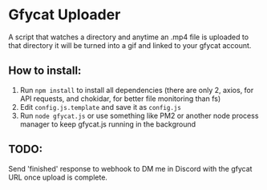 # Gfycat Uploader
A script that watches a directory and anytime an .mp4 file is uploaded to that directory it will be turned into a gif and linked to your gfycat account.

## How to install:
1) Run `npm install` to install all dependencies (there are only 2, axios, for API requests, and chokidar, for better file monitoring than fs)   
2) Edit `config.js.template` and save it as `config.js`   
3) Run `node gfycat.js` or use something like PM2 or another node process manager to keep gfycat.js running in the background   

## TODO:
Send 'finished' response to webhook to DM me in Discord with the gfycat URL once upload is complete.